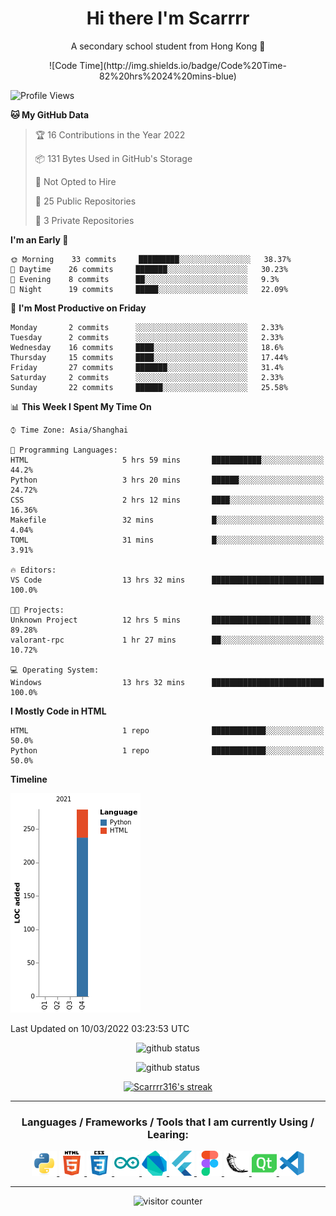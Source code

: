 <!-- **scarrrr316/scarrrr316** is a ✨ _special_ ✨ repository because its `README.md` (this file) appears on your GitHub profile. -->

<h1 align="center">Hi there I'm Scarrrr</h1>
<p align="center"> A secondary school student from Hong Kong 🤪</p>

<p align="center">
  <!--START_SECTION:waka-->
![Code Time](http://img.shields.io/badge/Code%20Time-82%20hrs%2024%20mins-blue)

![Profile Views](http://img.shields.io/badge/Profile%20Views-0-blue)

**🐱 My GitHub Data** 

> 🏆 16 Contributions in the Year 2022
 > 
> 📦 131 Bytes Used in GitHub's Storage 
 > 
> 🚫 Not Opted to Hire
 > 
> 📜 25 Public Repositories 
 > 
> 🔑 3 Private Repositories  
 > 
**I'm an Early 🐤** 

```text
🌞 Morning    33 commits     █████████░░░░░░░░░░░░░░░░   38.37% 
🌆 Daytime    26 commits     ███████░░░░░░░░░░░░░░░░░░   30.23% 
🌃 Evening    8 commits      ██░░░░░░░░░░░░░░░░░░░░░░░   9.3% 
🌙 Night      19 commits     █████░░░░░░░░░░░░░░░░░░░░   22.09%

```
📅 **I'm Most Productive on Friday** 

```text
Monday       2 commits      ░░░░░░░░░░░░░░░░░░░░░░░░░   2.33% 
Tuesday      2 commits      ░░░░░░░░░░░░░░░░░░░░░░░░░   2.33% 
Wednesday    16 commits     ████░░░░░░░░░░░░░░░░░░░░░   18.6% 
Thursday     15 commits     ████░░░░░░░░░░░░░░░░░░░░░   17.44% 
Friday       27 commits     ███████░░░░░░░░░░░░░░░░░░   31.4% 
Saturday     2 commits      ░░░░░░░░░░░░░░░░░░░░░░░░░   2.33% 
Sunday       22 commits     ██████░░░░░░░░░░░░░░░░░░░   25.58%

```


📊 **This Week I Spent My Time On** 

```text
⌚︎ Time Zone: Asia/Shanghai

💬 Programming Languages: 
HTML                     5 hrs 59 mins       ███████████░░░░░░░░░░░░░░   44.2% 
Python                   3 hrs 20 mins       ██████░░░░░░░░░░░░░░░░░░░   24.72% 
CSS                      2 hrs 12 mins       ████░░░░░░░░░░░░░░░░░░░░░   16.36% 
Makefile                 32 mins             █░░░░░░░░░░░░░░░░░░░░░░░░   4.04% 
TOML                     31 mins             █░░░░░░░░░░░░░░░░░░░░░░░░   3.91%

🔥 Editors: 
VS Code                  13 hrs 32 mins      █████████████████████████   100.0%

🐱‍💻 Projects: 
Unknown Project          12 hrs 5 mins       ██████████████████████░░░   89.28% 
valorant-rpc             1 hr 27 mins        ██░░░░░░░░░░░░░░░░░░░░░░░   10.72%

💻 Operating System: 
Windows                  13 hrs 32 mins      █████████████████████████   100.0%

```

**I Mostly Code in HTML** 

```text
HTML                     1 repo              ████████████░░░░░░░░░░░░░   50.0% 
Python                   1 repo              ████████████░░░░░░░░░░░░░   50.0%

```


**Timeline**

![Chart not found](https://raw.githubusercontent.com/scarrrr316/scarrrr316/main/charts/bar_graph.png) 


 Last Updated on 10/03/2022 03:23:53 UTC
<!--END_SECTION:waka-->
</p>

<p align="center">
  <img alt="github status" src="https://github-readme-stats.vercel.app/api?username=scarrrr316&show_icons=true&theme=react"/>
</p>

<p align="center">
  <img alt="github status" src="https://github-readme-stats.vercel.app/api/top-langs/?username=scarrrr316&show_icons=true&theme=react"/>
</p>

<p align="center">
  <a href="https://github.com/DenverCoder1/github-readme-streak-stats">
    <img title="🔥 Get streak stats for your profile at git.io/streak-stats" alt="Scarrrr316's streak" src="https://github-readme-streak-stats.herokuapp.com/?user=scarrrr316&theme=black-ice&hide_border=true&stroke=0000&background=060A0CD0"/>
  </a>
</p>
 
<hr>
<h3 align="center">Languages / Frameworks / Tools that I am currently Using / Learing:  </h3>

<p align="center">
  <a href="https://www.python.org" target="_blank"> 
  <img src="https://raw.githubusercontent.com/devicons/devicon/master/icons/python/python-original.svg" alt="python" width="40" height="40"/> 
  </a>

  <a href="https://www.w3.org/html/" target="_blank">
  <img src="https://raw.githubusercontent.com/devicons/devicon/master/icons/html5/html5-original-wordmark.svg" alt="html5" width="40" height="40"/> 
  </a>

  <a href="https://www.w3schools.com/css/" target="_blank"> 
  <img src="https://raw.githubusercontent.com/devicons/devicon/master/icons/css3/css3-original-wordmark.svg" alt="css3" width="40" height="40"/> 
  </a>

  <a href="https://www.arduino.cc/" target="_blank"> 
  <img src="https://raw.githubusercontent.com/devicons/devicon/master/icons/arduino/arduino-original.svg" alt="arduino" width="40" height="40"/> 
  </a>

  <a href="https://dart.dev/" target="_blank"> 
  <img src="https://github.com/devicons/devicon/raw/master/icons/dart/dart-original.svg" alt="dart" width="40" height="40"/> 
  </a>

  <a href="https://flutter.dev/" target="_blank"> 
  <img src="https://github.com/devicons/devicon/raw/master/icons/flutter/flutter-original.svg" alt="flutter" width="40" height="40"/> 
  </a>

  <a href="https://www.figma.com/" target="_blank"> 
  <img src="https://github.com/devicons/devicon/raw/master/icons/figma/figma-original.svg" alt="figma" width="40" height="40"/> 
  </a>

  <a href="https://flask.palletsprojects.com/" target="_blank"> 
  <img src="https://github.com/devicons/devicon/raw/master/icons/flask/flask-original.svg" alt="flask" width="40" height="40"/> 
  </a>

  <a href="https://www.qt.io/" target="_blank"> 
  <img src="https://github.com/devicons/devicon/raw/master/icons/qt/qt-original.svg" alt="qt" width="40" height="40"/> 
  </a>

  <a href="https://code.visualstudio.com/" target="_blank"> 
  <img src="https://github.com/devicons/devicon/raw/master/icons/vscode/vscode-original.svg" alt="vscode" width="40" height="40"/> 
  </a>
</p>

<hr>

<p align="center">
<!--   <img alt="visitor counter" src="https://visitor-badge.glitch.me/badge?page_id=scarrrr316"/> -->
  <img alt="visitor counter" src="https://api.visitorbadge.io/api/VisitorHit?user=scarrrr316&repo=scarrrr316&countColor=%FFFFFF"/>

</p>
